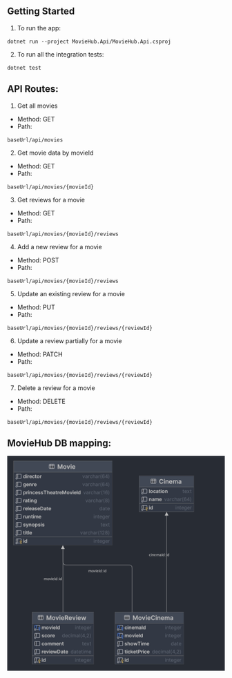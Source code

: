 ## Getting Started
1. To run the app:
```shell
dotnet run --project MovieHub.Api/MovieHub.Api.csproj
```
2. To run all the integration tests:
```shell
dotnet test
```
## API Routes:

1. Get all movies 
- Method: GET
- Path:
```shell
baseUrl/api/movies
```
2. Get movie data by movieId
- Method: GET
- Path:
```shell
baseUrl/api/movies/{movieId}
```

3. Get reviews for a movie
- Method: GET
- Path:
```shell
baseUrl/api/movies/{movieId}/reviews
```

4. Add a new review for a movie
- Method: POST
- Path:
```shell
baseUrl/api/movies/{movieId}/reviews
```

5. Update an existing review for a movie
- Method: PUT
- Path:
```shell
baseUrl/api/movies/{movieId}/reviews/{reviewId}
```

6. Update a review partially for a movie
- Method: PATCH
- Path:
```shell
baseUrl/api/movies/{movieId}/reviews/{reviewId}
```

7. Delete a review for a movie
- Method: DELETE
- Path:
```shell
baseUrl/api/movies/{movieId}/reviews/{reviewId}
```


## MovieHub DB mapping:
![](MovieHubDB.png)
